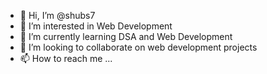 - 👋 Hi, I’m @shubs7
- 👀 I’m interested in Web Development
- 🌱 I’m currently learning DSA and Web Development
- 💞️ I’m looking to collaborate on web development projects
- 📫 How to reach me ...

<!---
shubs7/shubs7 is a ✨ special ✨ repository because its `README.md` (this file) appears on your GitHub profile.
You can click the Preview link to take a look at your changes.
--->
